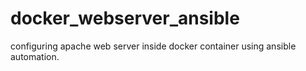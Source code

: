 # docker_webserver_ansible
configuring apache web server inside docker container using ansible automation.
